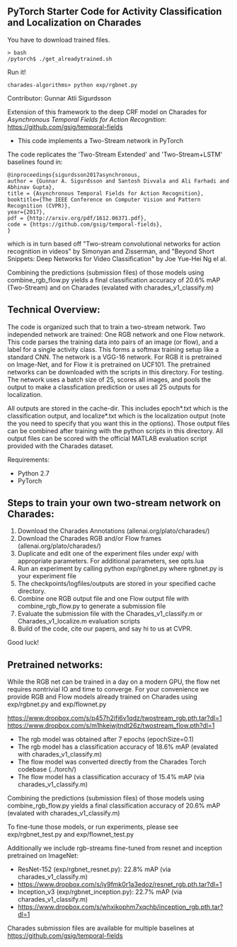 ## PyTorch Starter Code for Activity Classification and Localization on Charades

You have to download trained files.  

```
> bash
/pytorch$ ./get_alreadytrained.sh
```

Run it!

```
charades-algorithms> python exp/rgbnet.py
```

Contributor: Gunnar Atli Sigurdsson

Extension of this framework to the deep CRF model on Charades for *Asynchronous Temporal Fields for Action Recognition*: https://github.com/gsig/temporal-fields

* This code implements a Two-Stream network in PyTorch

The code replicates the 'Two-Stream Extended' and 'Two-Stream+LSTM' baselines found in:
```
@inproceedings{sigurdsson2017asynchronous,
author = {Gunnar A. Sigurdsson and Santosh Divvala and Ali Farhadi and Abhinav Gupta},
title = {Asynchronous Temporal Fields for Action Recognition},
booktitle={The IEEE Conference on Computer Vision and Pattern Recognition (CVPR)},
year={2017},
pdf = {http://arxiv.org/pdf/1612.06371.pdf},
code = {https://github.com/gsig/temporal-fields},
}
```
which is in turn based off "Two-stream convolutional networks for action recognition in videos" by Simonyan and Zisserman, and "Beyond Short Snippets: Deep Networks for Video Classification" by Joe Yue-Hei Ng el al.

Combining the predictions (submission files) of those models using combine_rgb_flow.py
yields a final classification accuracy of 20.6% mAP (Two-Stream) and on Charades (evalated with charades_v1_classify.m)


## Technical Overview:

The code is organized such that to train a two-stream network. Two independed network are trained: One RGB network and one Flow network.
This code parses the training data into pairs of an image (or flow), and a label for a single activity class. This forms a softmax training setup like a standard CNN. The network is a VGG-16 network. For RGB it is pretrained on Image-Net, and for Flow it is pretrained on UCF101. The pretrained networks can be downloaded with the scripts in this directory.
For testing. The network uses a batch size of 25, scores all images, and pools the output to make a classfication prediction or uses all 25 outputs for localization.

All outputs are stored in the cache-dir. This includes epoch*.txt which is the classification output, and localize*.txt which is the localization output (note the you need to specify that you want this in the options).
Those output files can be combined after training with the python scripts in this directory.
All output files can be scored with the official MATLAB evaluation script provided with the Charades dataset.

Requirements:
* Python 2.7
* PyTorch


## Steps to train your own two-stream network on Charades:

1. Download the Charades Annotations (allenai.org/plato/charades/)
2. Download the Charades RGB and/or Flow frames (allenai.org/plato/charades/)
3. Duplicate and edit one of the experiment files under exp/ with appropriate parameters. For additional parameters, see opts.lua
4. Run an experiment by calling python exp/rgbnet.py where rgbnet.py is your experiment file
5. The checkpoints/logfiles/outputs are stored in your specified cache directory.
6. Combine one RGB output file and one Flow output file with combine_rgb_flow.py to generate a submission file
7. Evaluate the submission file with the Charades_v1_classify.m or Charades_v1_localize.m evaluation scripts
8. Build of the code, cite our papers, and say hi to us at CVPR.

Good luck!


## Pretrained networks:

While the RGB net can be trained in a day on a modern GPU, the flow net requires nontrivial IO and time to converge. For your convenience we provide RGB and Flow models already trained on Charades using exp/rgbnet.py and exp/flownet.py

https://www.dropbox.com/s/p457h2ifi6v1qdz/twostream_rgb.pth.tar?dl=1
https://www.dropbox.com/s/m1hkeiwjtndt26z/twostream_flow.pth?dl=1

* The rgb model was obtained after 7 epochs (epochSize=0.1)
* The rgb model has a classification accuracy of 18.6% mAP (evalated with charades_v1_classify.m)
* The flow model was converted directly from the Charades Torch codebase (../torch/)
* The flow model has a classification accuracy of 15.4% mAP (via charades_v1_classify.m)

Combining the predictions (submission files) of those models using combine_rgb_flow.py
yields a final classification accuracy of 20.6% mAP (evalated with charades_v1_classify.m)

To fine-tune those models, or run experiments, please see exp/rgbnet_test.py and exp/flownet_test.py


Additionally we include rgb-streams fine-tuned from resnet and inception pretrained on ImageNet:
* ResNet-152 (exp/rgbnet_resnet.py): 22.8% mAP (via charades_v1_classify.m)
* https://www.dropbox.com/s/iy9fmk0r1a3edoz/resnet_rgb.pth.tar?dl=1
* Inception_v3 (exp/rgbnet_inception.py): 22.7% mAP (via charades_v1_classify.m)
* https://www.dropbox.com/s/whxikophm7xqchb/inception_rgb.pth.tar?dl=1


Charades submission files are available for multiple baselines at https://github.com/gsig/temporal-fields
